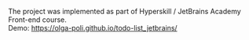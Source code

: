 The project was implemented as part of Hyperskill / JetBrains Academy Front-end course.<br>
Demo: https://olga-poli.github.io/todo-list_jetbrains/
